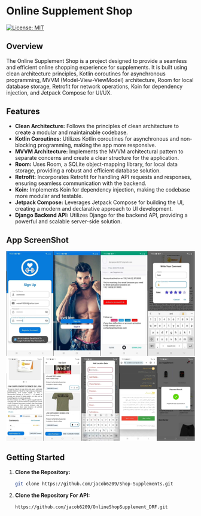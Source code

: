 # Online Supplement Shop
[![License: MIT](https://img.shields.io/badge/License-MIT-yellow.svg)](link_to_license)

## Overview

The Online Supplement Shop is a project designed to provide a seamless and efficient online shopping experience for supplements. It is built using clean architecture principles, Kotlin coroutines for asynchronous programming, MVVM (Model-View-ViewModel) architecture, Room for local database storage, Retrofit for network operations, Koin for dependency injection, and Jetpack Compose for UI/UX.

## Features

- **Clean Architecture:** Follows the principles of clean architecture to create a modular and maintainable codebase.
- **Kotlin Coroutines:** Utilizes Kotlin coroutines for asynchronous and non-blocking programming, making the app more responsive.
- **MVVM Architecture:** Implements the MVVM architectural pattern to separate concerns and create a clear structure for the application.
- **Room:** Uses Room, a SQLite object-mapping library, for local data storage, providing a robust and efficient database solution.
- **Retrofit:** Incorporates Retrofit for handling API requests and responses, ensuring seamless communication with the backend.
- **Koin:** Implements Koin for dependency injection, making the codebase more modular and testable.
- **Jetpack Compose:** Leverages Jetpack Compose for building the UI, creating a modern and declarative approach to UI development.
- **Django Backend API:** Utilizes Django for the backend API, providing a powerful and scalable server-side solution.
## App ScreenShot
![App Screenshot 1](app/src/main/java/com/example/supplementsonlineshopproject/screenshotApp/1.jpeg)
![App Screenshot 1](app/src/main/java/com/example/supplementsonlineshopproject/screenshotApp/2.jpeg)
## Getting Started
1. **Clone the Repository:**
   ```bash
   git clone https://github.com/jacob6209/Shop-Supplements.git
2. **Clone the Repository For API:**
   ```bash
   https://github.com/jacob6209/OnlineShopSupplement_DRF.git
